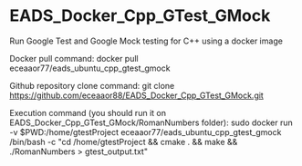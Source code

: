 # EADS_Docker_Cpp_GTest_GMock
Run Google Test and Google Mock testing for C++ using a docker image


Docker pull command:
docker pull eceaaor77/eads_ubuntu_cpp_gtest_gmock

Github repository clone command:
git clone https://github.com/eceaaor88/EADS_Docker_Cpp_GTest_GMock.git

Execution command (you should run it on EADS_Docker_Cpp_GTest_GMock/RomanNumbers folder):
sudo docker run -v $PWD:/home/gtestProject eceaaor77/eads_ubuntu_cpp_gtest_gmock /bin/bash -c "cd /home/gtestProject  && cmake . && make && ./RomanNumbers > gtest_output.txt"
